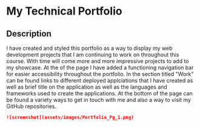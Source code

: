 # My Technical Portfolio 

## Description

I have created and styled this portfolio as a way to display my web development projects that I am continuing to work on throughout this course. With time will come more and more impressive projects to add to my showcase. At the of the page I have added a functioning navigation bar for easier accessibility throughout the portfolio. In the section titled "Work" can be found links to different deployed applciations that I have created as well as brief title on the application as well as the languages and frameworks used to create the applications. At the bottom of the page can be found a variety ways to get in touch with me and also a way to visit my GitHub repositories. 


```md
![screenshot](assets/images/Portfolio_Pg_1.png)
```
